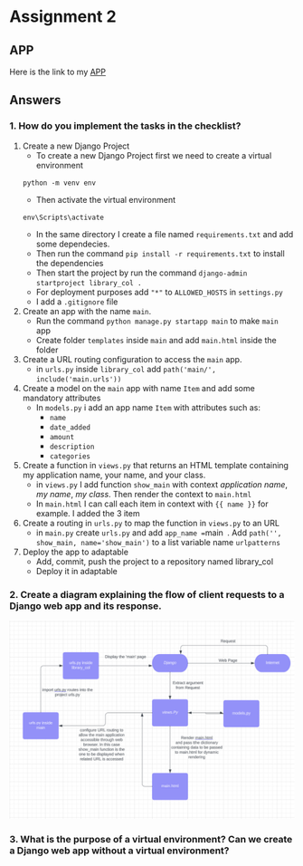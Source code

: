 # Assignment 2

## APP
Here is the link to my [APP](https://library-collection.adaptable.app/main/)

## Answers

### 1. How do you implement the tasks in the checklist?
1. Create a new Django Project
    - To create a new Django Project first we need to create a virtual environment
    ```
    python -m venv env
    ```
    - Then activate the virtual environment
    ```
    env\Scripts\activate
    ```
    - In the same directory I create a file named `requirements.txt` and add some dependecies.
    - Then run the command `pip install -r requirements.txt` to install the dependencies
    - Then start the project by run the command `django-admin startproject library_col .`
    - For deployment purposes add `"*"` to `ALLOWED_HOSTS` in `settings.py`
    - I add a `.gitignore` file
2. Create an app with the name `main`.
    - Run the command `python manage.py startapp main` to make `main` app
    - Create folder `templates` inside `main` and add `main.html` inside the folder
3. Create a URL routing configuration to access the `main` app.
    - in `urls.py` inside `library_col` add `path('main/', include('main.urls'))`
4. Create a model on the `main` app with name `Item` and add some mandatory attributes
    - In `models.py` i add an app name `Item` with attributes such as:
        - `name`
        - `date_added`
        - `amount`
        - `description`
        - `categories`
5. Create a function in `views.py` that returns an HTML template containing my application name, your name, and your class.
    - in `views.py` I add function `show_main` with context _application name_, _my name_, _my class_. Then render the context to `main.html`
    - In `main.html` I can call each item in context with `{{ name }}` for example. I added the 3 item
6. Create a routing in `urls.py` to map the function in `views.py` to an URL
    - in `main.py` create `urls.py` and add ` app_name = `main` `. Add `path('', show_main, name='show_main')` to a list variable name `urlpatterns`
7. Deploy the app to adaptable
    - Add, commit, push the project to a repository named library_col 
    - Deploy it in adaptable

### 2. Create a diagram explaining the flow of client requests to a Django web app and its response.
<img src="/assets/flowchart.png">

### 3. What is the purpose of a virtual environment? Can we create a Django web app without a virtual environment?

    

        